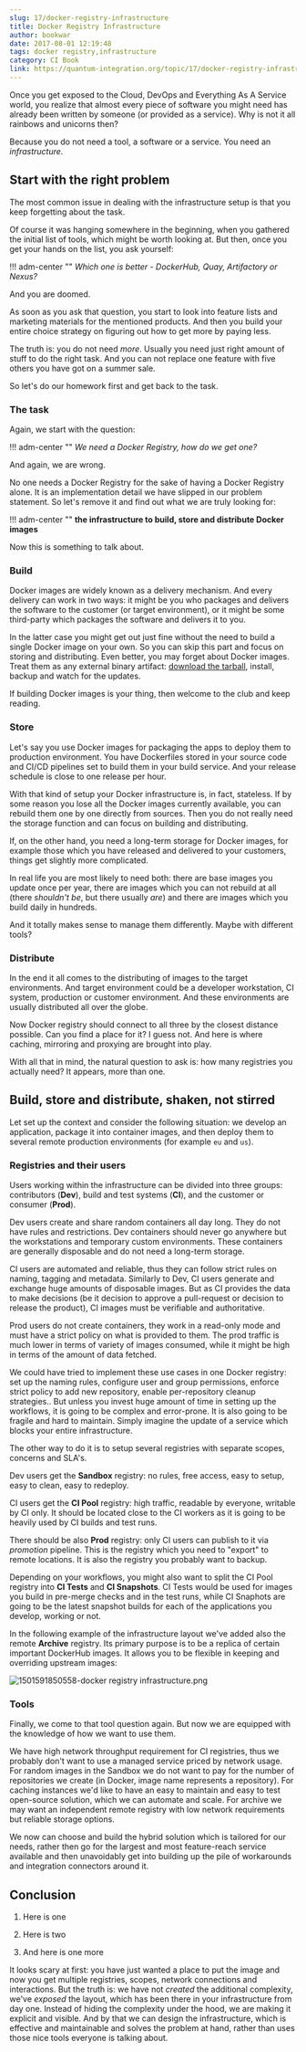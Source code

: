 ```yaml
---
slug: 17/docker-registry-infrastructure
title: Docker Registry Infrastructure
author: bookwar
date: 2017-08-01 12:19:48
tags: docker registry,infrastructure
category: CI Book
link: https://quantum-integration.org/topic/17/docker-registry-infrastructure
---
```


Once you get exposed to the Cloud, DevOps and Everything As A Service world, you realize that almost every piece of software you might need has already been written by someone (or provided as a service). Why is not it all rainbows and unicorns then?

<!-- PELICAN_END_SUMMARY -->

Because you do not need a tool, a software or a service. You need an _infrastructure_.

## Start with the right problem
The most common issue in dealing with the infrastructure setup is that you keep forgetting about the task.

Of course it was hanging somewhere in the beginning, when you gathered the initial list of tools, which might be worth looking at. But then, once you get your hands on the list, you ask yourself:

!!! adm-center ""
    *Which one is better - DockerHub, Quay, Artifactory or Nexus?*

And you are doomed.

As soon as you ask that question, you start to look into feature lists and marketing materials for the mentioned products. And then you build your entire choice strategy on figuring out how to get more by paying less.

The truth is: you do not need _more_. Usually you need just right amount of stuff to do the right task. And you can not replace one feature with five others you have got on a summer sale.

So let's do our homework first and get back to the task.

### The task
Again, we start with the question:

!!! adm-center ""
    *We need a Docker Registry, how do we get one?*

And again, we are wrong.

No one needs a Docker Registry for the sake of having a Docker Registry alone. It is an implementation detail we have slipped in our problem statement. So let's remove it and find out what we are truly looking for:

!!! adm-center ""
	**the infrastructure to build, store and distribute Docker images**

Now this is something to talk about.

### Build
Docker images are widely known as a delivery mechanism. And every delivery can work in two ways: it might be you who packages and delivers the software to the customer (or target environment), or it might be some third-party which packages the software and delivers it to you.

In the latter case you might get out just fine without the need to build a single Docker image on your own. So you can skip this part and focus on storing and distributing. Even better, you may forget about Docker images. Treat them as any external binary artifact: [download the tarball](https://docs.docker.com/engine/reference/commandline/save/), install, backup and watch for the updates.

If building Docker images is your thing, then welcome to the club and keep reading.

### Store
Let's say you use Docker images for packaging the apps to deploy them to production environment. You have Dockerfiles stored in your source code and CI/CD pipelines set to build them in your build service. And your release schedule is close to one release per hour.

With that kind of setup your Docker infrastructure is, in fact, stateless. If by some reason you lose all the Docker images currently available, you can rebuild them one by one directly from sources. Then you do not really need the storage function and can focus on building and distributing.

If, on the other hand, you need a long-term storage for Docker images, for example those which you have released and delivered to your customers, things get slightly more complicated.

In real life you are most likely to need both: there are base images you update once per year, there are images which you can not rebuild at all (there _shouldn't be_, but there usually _are_) and there are images which you build daily in hundreds.

And it totally makes sense to manage them differently. Maybe with different tools?

### Distribute

In the end it all comes to the distributing of images to the target environments. And target environment could be a developer workstation, CI system, production or customer environment. And these environments are usually distributed all over the globe.

Now Docker registry should connect to all three by the closest distance possible. Can you find a place for it? I guess not. And here is where caching, mirroring and proxying are brought into play.

With all that in mind, the natural question to ask is: how many registries you actually need? It appears, more than one.

## Build, store and distribute, shaken, not stirred

Let set up the context and consider the following situation: we develop an application, package it into container images, and then deploy them to several remote production environments (for example `eu` and `us`).

### Registries and their users

Users working within the infrastructure can be divided into three groups: contributors (**Dev**), build and test systems (**CI**), and the customer or consumer (**Prod**).

Dev users create and share random containers all day long. They do not have rules and restrictions. Dev containers should never go anywhere but the workstations and temporary custom environments. These containers are generally disposable and do not need a long-term storage.

CI users are automated and reliable, thus they can follow strict rules on naming, tagging and metadata.  Similarly to Dev, CI users generate and exchange huge amounts of disposable images. But as CI provides the data to make decisions (be it decision to approve a pull-request or decision to release the product), CI images must be verifiable and authoritative.

Prod users do not create containers, they work in a read-only mode and must have a strict policy on what is provided to them. The prod traffic is much lower in terms of variety of images consumed, while it might be high in terms of the amount of data fetched.

We could have tried to implement these use cases in one Docker registry: set up the naming rules, configure user and group permissions, enforce strict policy to add new repository, enable per-repository cleanup strategies.. But unless you invest huge amount of time in setting up the workflows, it is going to be complex and error-prone. It is also going to be fragile and hard to maintain. Simply imagine the update of a service which blocks your entire infrastructure.

The other way to do it is to setup several registries with separate scopes, concerns and SLA's.

Dev users get the **Sandbox** registry: no rules, free access, easy to setup, easy to clean, easy to redeploy.

CI users get the **CI Pool** registry: high traffic, readable by everyone, writable by CI only. It should be located close to the CI workers as it is going to be heavily used by CI builds and test runs.

There should be also **Prod** registry: only CI users can publish to it via *promotion* pipeline. This is the registry which you need to "export" to remote locations. It is also the registry you probably want to backup.

Depending on your workflows, you might also want to split the CI Pool registry into **CI Tests** and **CI Snapshots**. CI Tests would be used for images you build in pre-merge checks and in the test runs, while CI Snaphots are going to be the latest snapshot builds for each of the applications you develop, working or not.

In the following example of the infrastructure layout we've added also the remote **Archive** registry. Its primary purpose is to be a replica of certain important DockerHub images. It allows you to be flexible in keeping and overriding upstream images:

![1501591850558-docker registry infrastructure.png]({filename}/images/1501591844554-docker-registry-infrastructure.png)

### Tools

Finally, we come to that tool question again. But now we are equipped with the knowledge of how we want to use them.

We have high network throughput requirement for CI registries, thus we probably don't want to use a managed service priced by network usage. For random images in the Sandbox we do not want to pay for the number of repositories we create (in Docker, image name represents a repository). For caching instances we'd like to have an easy to maintain and easy to test open-source solution, which we can automate and scale. For archive we may want an independent remote registry with low network requirements but reliable storage options.

We now can choose and build the hybrid solution which is tailored for our needs, rather then go for the largest and most feature-reach service available and then unavoidably get into building up the pile of workarounds and integration connectors around it.


## Conclusion

1. Here is one
1. Here is two

1. And here is one more

It looks scary at first: you have just wanted a place to put the image and now you get multiple registries, scopes, network connections and interactions. But the truth is:  we have not *created* the additional complexity, we've *exposed* the layout, which has been there in your infrastructure from day one. Instead of hiding the complexity under the hood, we are making it explicit and visible. And by that we can design the infrastructure, which is effective and maintainable and solves the problem at hand, rather than uses those nice tools everyone is talking about.

